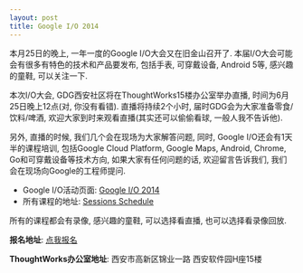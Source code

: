 ```yaml
---
layout: post
title: Google I/O 2014
---
```


本月25日的晚上, 一年一度的Google I/O大会又在旧金山召开了. 本届I/O大会可能会有很多有特色的技术和产品要发布, 包括手表, 可穿戴设备, Android 5等, 感兴趣的童鞋, 可以关注一下.

本次I/O大会, GDG西安社区将在ThoughtWorks15楼办公室举办直播, 时间为6月25日晚上12点(对, 你没有看错). 直播将持续2个小时, 届时GDG会为大家准备零食/饮料/啤酒, 欢迎大家到时来观看直播(其实还可以偷偷看球, 一般人我不告诉他).

另外, 直播的时候, 我们几个会在现场为大家解答问题, 同时, Google I/O还会有1天半的课程培训, 包括Google Cloud Platform, Google Maps, Android, Chrome, Go和可穿戴设备等技术方向, 如果大家有任何问题的话, 欢迎留言告诉我们, 我们会在现场向Google的工程师提问.

* Google I/O活动页面: [Google I/O 2014](https://www.google.com/events/io?utm_source=devsite&utm_campaign=hpp&utm_medium=hpp)
* 所有课程的地址: [Sessions Schedule](https://www.google.com/events/io/schedule)

所有的课程都会有录像, 感兴趣的童鞋, 可以选择看直播, 也可以选择看录像回放.

**报名地址**: [点我报名](https://jinshuju.net/f/eOIcjW)

**ThoughtWorks办公室地址**: 西安市高新区锦业一路 西安软件园H座15楼